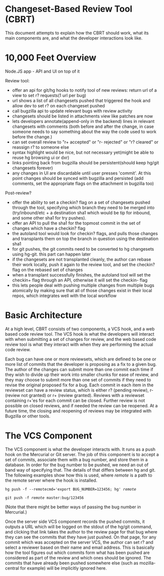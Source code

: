 Changeset-Based Review Tool (CBRT)
==================================

This document attempts to explain how the CBRT should work, what its main components are, and what the developer interactions look like.

10,000 Feet Overview
====================

Node.JS app - API and UI on top of it

Review tool:
* offer an api for git/hg hooks to notify tool of new reviews: return url of a view to set r? requests(1 url per bug)
* url shows a list of all changesets pushed that triggered the hook and allow dev to set r? on each changeset pushed
* call bugzilla api to update relevant bugs with review activity
* changesets should be listed in attachments view like patches are now
* lets developers annotate(append-only in the backend) lines in relevant changesets with comments (both before and after the change, in case someone needs to say something about the way the code used to work before the change.)
* can set overall review to "r+ accepted" or "r- rejected" or "r? cleared" or reassign r? to someone else
* syntax highlight would be nice, but not necessary yet(might be able to reuse hg browsing ui or dxr)
* links pointing back from bugzilla should be persistent(should keep hg/git changesets forever)
* any changes in UI are discardable until user presses 'commit'. At this point changes should be synced with bugzilla and persisted (add comments, set the appropriate flags on the attachment in bugzilla too)

Post-review?
* offer the ability to set a checkin? flag on a set of changesets pushed through the tool, specifying which branch they need to be merged into (try/inbound/etc + a destination sha1 which would be tip for inbound, and some other sha1 for try pushes).
* offer an API to pull the sha1 for the topmost commit in the set of changes which have a checkin? flag
* the autoland tool would look for checkin? flags, and pulls those changes and transplants them on top the branch in question using the destination sha1
* for git pushes, the git commits need to be converted to hg changesets using hg-git. this part can happen later
* if the changesets are not transplanted cleanly, the author can rebase their work locally, push it again to the review tool, and set the checkin? flag on the rebased set of changes
* when a transplant successfully finishes, the autoland tool will set the checkin+ flag through an API, otherwise it will set the checkin- flag
* this lets people deal with pushing multiple changes from multiple bugs atomically by making sure that all of those changes exist in their local repos, which integrates well with the local workflow


Basic Architecture
==================

At a high level, CBRT consists of two components, a VCS hook, and a web based code review tool.  The VCS hook is what the developers will interact with when submitting a set of changes for review, and the web based code review tool is what they interact with when they are performing the actual code review.

Each bug can have one or more reviewsets, which are defined to be one or more list of commits that the developer is proposing as a fix to a given bug.  The author of the changes can submit more than one commit each time if they wish to divide up their work into smaller chunks for ease of review, and they may choose to submit more than one set of commits if they need to revise the original proposed fix for a bug.  Each commit in each item in the reviewset can have a review status, which is either r? (pending review), r- (review not granted) or r+ (review granted).  Reviews with a reviewset containing r+'es for each commit can be closed.  Further review is not possible on closed reviews, and if needed the review can be reopened.  At a future time, the closing and reopening of reviews may be integrated with Bugzilla or other tools.

The VCS Component
=================

The VCS component is what the developer interacts with.  It runs as a push hook on the Mercurial or Git server.  The job of this component is to accept a set of commits, associate them with a bug number, and store them in a database.  In order for the bug number to be pushed, we need an out of band way of specifying that.  The details of that differs between hg and git.  The following examples show how this is used, where <i>remote</i> is a path to the remote server where the hook is installed.

<pre><code>hg push -f --remotecmd='export BUG_NUMBER=123456; hg' <i>remote</i></code></pre>
<pre><code>git push -f <i>remote</i> master:bug/123456</code></pre>

(Note that there might be better ways of passing the bug number in Mercurial.)

Once the server side VCS component records the pushed commits, it outputs a URL which will be logged on the stdout of the hg/git command, and clicking that link takes the author to the review page for that bug where they can see the commits that they have just pushed.  On that page, for any commit which was accepted on the server VCS, the author can set r? and select a reviewer based on their name and email address.  This is basically how the tool figures out which commits form what has been pushed are considered as part of the review and which ones should be ignored.  The commits that have already been pushed somewhere else (such as mozilla-central for example) will be implicitly ignored here.
